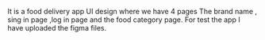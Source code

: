 It is a food delivery app UI design where we have 4 pages The brand name , sing in page ,log in page and the food category page.
For test the app I have uploaded the figma files. 
